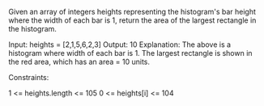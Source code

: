 Given an array of integers heights representing the histogram's bar height where the width of each bar is 1, return the area of the largest rectangle in the histogram.

Input: heights = [2,1,5,6,2,3]
Output: 10
Explanation: The above is a histogram where width of each bar is 1.
The largest rectangle is shown in the red area, which has an area = 10 units.

Constraints:

1 <= heights.length <= 105
0 <= heights[i] <= 104
